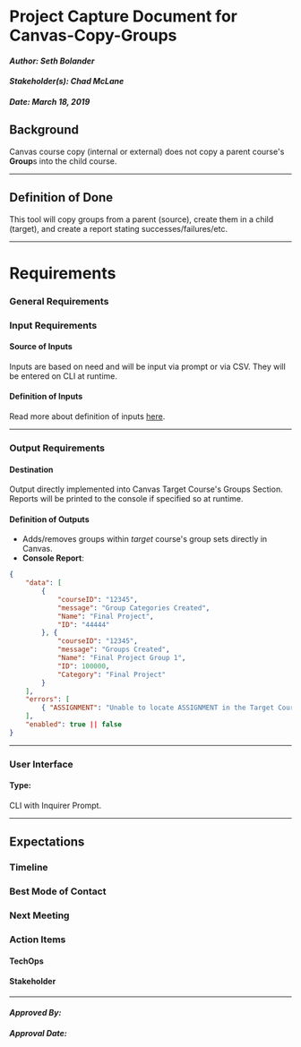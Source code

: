 # Project Capture Document for Canvas-Copy-Groups
#### *Author: Seth Bolander*
#### *Stakeholder(s): Chad McLane*
#### *Date: March 18, 2019*


## Background
Canvas course copy (internal or external) does not copy a parent course's **Group**s into the child course.

-----

## Definition of Done
This tool will copy groups from a parent (source), create them in a child (target), and create a report stating successes/failures/etc.

-----

# Requirements

### General Requirements

### Input Requirements

#### Source of Inputs
Inputs are based on need and will be input via prompt or via CSV. They will be entered on CLI at runtime.

#### Definition of Inputs
Read more about definition of inputs [here](https://github.com/byuitechops/canvas-copy-groups/blob/master/README.md).

---

### Output Requirements
#### Destination
Output directly implemented into Canvas Target Course's Groups Section. Reports will be printed to the console if specified so at runtime.

#### Definition of Outputs

- Adds/removes groups within *target* course's group sets directly in Canvas.
- **Console Report**: 
```json
{
    "data": [
        {
            "courseID": "12345",
            "message": "Group Categories Created",
            "Name": "Final Project",
            "ID": "44444"
        }, {
            "courseID": "12345",
            "message": "Groups Created",
            "Name": "Final Project Group 1",
            "ID": 100000,
            "Category": "Final Project"
        }
    ],
    "errors": [
        { "ASSIGNMENT": "Unable to locate ASSIGNMENT in the Target Course." }
    ],
    "enabled": true || false
}
```

---

### User Interface

#### Type:
CLI with Inquirer Prompt.

-----

## Expectations

### Timeline

### Best Mode of Contact

### Next Meeting


### Action Items
<!-- Recap Meeting -->
#### TechOps
#### Stakeholder

-----

#### *Approved By:* 
#### *Approval Date:*
